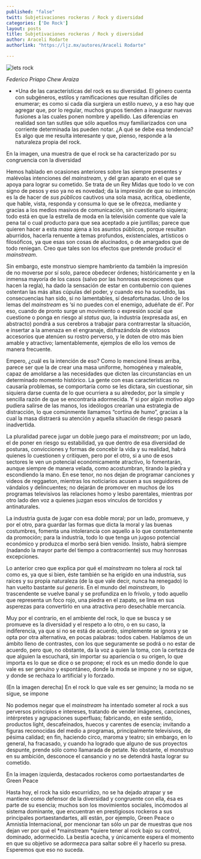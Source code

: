 ```yaml
---
published: "false"
twitt: Subjetivaciones rockeras / Rock y diversidad
categories: ['De Rock']
layout: posts
title: Subjetivaciones rockeras / Rock y diversidad
author: Araceli Rodarte
authorlink: "https://ljz.mx/autores/Araceli Rodarte"

---
```


![lets rock](http://i.imgur.com/I89medOm.jpg)

*Federico Priapo Chew Araiza*

* *Una de las características del rock es su diversidad. El género cuenta
con subgéneros, estilos y ramificaciones que resultan difíciles de
enumerar; es como si cada día surgiera un estilo nuevo, y a eso hay que
agregar que, por lo regular, muchos grupos tienden a inaugurar nuevas
fusiones a las cuales ponen nombre y apellido. Las diferencias en realidad
son tan sutiles que sólo aquellos muy familiarizados con una corriente
determinada las pueden notar. ¿A qué se debe esa tendencia? Es algo que me
resulta interesante y que, pienso, responde a la naturaleza propia del
rock.

 En la imagen, una muestra de que el rock se ha caracterizado por su
congruencia con la diversidad

  Hemos hablado en ocasiones anteriores sobre las siempre presentes y
malévolas intenciones del *mainstream*, y del gran aparato en el que se
apoya para lograr su cometido. Se trata de un Rey Midas que todo lo ve con
signo de pesos y eso ya no es novedad; da la impresión de que su intención
es la de hacer de *sus públicos* cautivos una sola masa, acrítica,
obediente, que hable, vista, responda y consuma lo que se le ofrezca,
mediante y gracias a los medios masivos de comunicación, sin cuestionarlo
siquiera; todo está en que la estrella de moda en la televisión comente que
vale la pena tal o cual producto para que sea aceptado a pie juntillas;
parece que quieren hacer a esta *masa* ajena a los asuntos públicos, porque
resultan aburridos, hacerla renuente a temas profundos, existenciales,
artísticos o filosóficos, ya que esas son cosas de alucinados, o de
amargados que de todo reniegan. Creo que tales son los efectos que pretende
producir el *mainstream*.

 Sin embargo, este monstruo siempre hambriento da también la impresión de
no moverse por sí solo, parece obedecer órdenes; históricamente y en la
inmensa mayoría de los casos (salvo por las honrosas excepciones que hacen
la regla), ha dado la sensación de estar en contubernio con quienes
ostentan las más altas cúpulas del poder, y cuando eso ha sucedido, las
consecuencias han sido, si no lamentables, sí desafortunadas. Uno de los
lemas del *mainstream* es ‘si no puedes con el enemigo, aduéñate de él’.
Por eso, cuando de pronto surge un movimiento o expresión social que
cuestione o ponga en riesgo al *status quo*, la industria (expresada así,
en abstracto) pondrá a sus cerebros a trabajar para contrarrestar la
situación, e insertar a la amenaza en el engranaje, disfrazándola de
vistosos accesorios que atenúen su rostro perverso, y le doten de otro más
bien amable y atractivo; lamentablemente, ejemplos de ello los vemos de
manera frecuente.

 Empero, ¿cuál es la intención de eso? Como lo mencioné líneas arriba,
parece ser que la de crear una masa uniforme, homogénea y maleable, capaz
de amoldarse a las necesidades que dicten las circunstancias en un
determinado momento histórico. La gente con esas características no
causaría problemas, se comportaría como se les dictara, sin cuestionar, sin
siquiera darse cuenta de lo que ocurriera a su alrededor, por la simple y
sencilla razón de que se encontraría adormecida. Y si por algún motivo algo
pudiera salirse de las manos, los ideólogos crearían una estrategia de
distracción, lo que comúnmente llamamos “cortina de humo”, gracias a la
cual la masa distraerá su atención y aquella situación de riesgo pasará
inadvertida.

 La pluralidad parece jugar un doble juego para el *mainstream*; por un
lado, el de poner en riesgo su estabilidad, ya que dentro de esa diversidad
de posturas, convicciones y formas de concebir la vida y su realidad, habrá
quienes lo cuestionen y critiquen, pero por el otro, si a uno de esos
sectores le ven un potencial económicamente atractivo, lo fomentarán,
aunque siempre de manera velada, como acostumbran, tirando la piedra y
escondiendo la mano. En ese tenor, no nos dejan de programar canciones y
videos de reggaeton, mientras los noticiarios acusen a sus seguidores de
vándalos y delincuentes; no dejarán de promover en muchos de los programas
televisivos las relaciones homo y lesbo parentales, mientras por otro lado
den voz a quienes juzgan esos vínculos de torcidos y antinaturales.

 La industria gusta de jugar con esa doble moral; por un lado, promueve, y
por el otro, para guardar las formas que dicta la moral y las buenas
costumbres, fomenta una intolerancia con aquello a lo que constantemente da
promoción; para la industria, todo lo que tenga un jugoso potencial
económico y produzca el morbo será bien venido. Insisto, habrá siempre
(nadando la mayor parte del tiempo a contracorriente) sus muy honrosas
excepciones.

 Lo anterior creo que explica por qué el *mainstream* no tolera al rock tal
como es, ya que si bien, éste también se ha erigido en una industria, sus
raíces y su propia naturaleza (de la que vale decir, nunca ha renegado) lo
han vuelto bastante *sui generis*. En el mundo del *mainstream*, lo
trascendente se vuelve banal y se profundiza en lo frívolo, y todo aquello
que representa un foco rojo, una piedra en el zapato, se lima en sus
asperezas para convertirlo en una atractiva pero desechable mercancía.

 Muy por el contrario, en el ambiente del rock, lo que se busca y se
promueve es la diversidad y el respeto a lo otro, o en su caso, la
indiferencia, ya que si no se está de acuerdo, simplemente se ignora y se
opta por otra alternativa, en pocas palabras: todos caben. Hablamos de un
ámbito lleno de contrastes, con los que seguramente se podrá o no estar de
acuerdo, pero que, no obstante, da la voz a quien la toma, con la certeza
de que alguien la escuchará, sin importar su apariencia o su origen, lo que
importa es lo que se dice o se propone; el rock es un medio donde lo que
vale es ser genuino y espontáneo, donde la moda se impone y no se sigue, y
donde se rechaza lo artificial y lo forzado.

 (En la imagen derecha) En el rock lo que vale es ser genuino; la moda no
se sigue, se impone

 No podemos negar que el *mainstream* ha intentado someter al rock a sus
perversos principios e intereses, tratando de vender imágenes, canciones,
intérpretes y agrupaciones superfluas; fabricando, en este sentido,
productos light, descafeinados, huecos y carentes de esencia; invitando a
figuras reconocidas del medio a programas, principalmente televisivos, de
pésima calidad; en fin, haciendo circo, maroma y teatro; sin embargo, en lo
general, ha fracasado, y cuando ha logrado que alguno de sus proyectos
despunte, prende sólo como llamarada de petate. No obstante, el monstruo en
su ambición, desconoce el cansancio y no se detendrá hasta lograr su
cometido.

 En la imagen izquierda, destacados rockeros como portaestandartes de Green
Peace

  Hasta hoy, el rock ha sido escurridizo, no se ha dejado atrapar y se
mantiene como defensor de la diversidad y congruente con ella, ésa es parte
de su esencia; muchos son los movimientos sociales, incómodos al sistema
dominante, que encuentran en prestigiosos rockeros a sus principales
portaestandartes, allí están, por ejemplo, Green Peace o Amnistía
Internacional, por mencionar tan sólo un par de muestras que nos dejan ver
por qué el *mainstream *quiere tener al rock bajo su control, dominado,
adormecido. La bestia acecha, y únicamente espera el momento en que su
objetivo se adormezca para saltar sobre él y hacerlo su presa. Esperemos
que eso no suceda.
